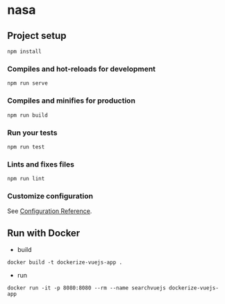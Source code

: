 # nasa

## Project setup
```
npm install
```

### Compiles and hot-reloads for development
```
npm run serve
```

### Compiles and minifies for production
```
npm run build
```

### Run your tests
```
npm run test
```

### Lints and fixes files
```
npm run lint
```

### Customize configuration
See [Configuration Reference](https://cli.vuejs.org/config/).

## Run with Docker

- build
```
docker build -t dockerize-vuejs-app .
```
- run
```
docker run -it -p 8080:8080 --rm --name searchvuejs dockerize-vuejs-app
```